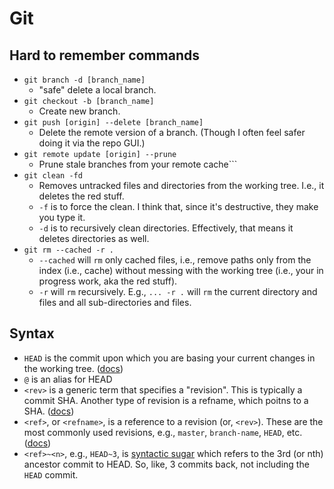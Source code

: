 # Git

## Hard to remember commands

- `git branch -d [branch_name]`
  - "safe" delete a local branch.
- `git checkout -b [branch_name]`
  - Create new branch.
- `git push [origin] --delete [branch_name]`
  - Delete the remote version of a branch. \(Though I often feel safer doing it via the repo GUI.\)
- `git remote update [origin] --prune`
  - Prune stale branches from your remote cache\`\`\`
- `git clean -fd`
  - Removes untracked files and directories from the working tree. I.e., it deletes the red stuff.
  - `-f` is to force the clean. I think that, since it's destructive, they make you type it.
  - `-d` is to recursively clean directories. Effectively, that means it deletes directories as well.
- `git rm --cached -r .`
  - `--cached` will `rm` only cached files, i.e., remove paths only from the index \(i.e., cache\) without messing with the working tree \(i.e., your in progress work, aka the red stuff\).
  - `-r` will `rm` recursively. E.g., `... -r .` will `rm` the current directory and files and all sub-directories and files.

## Syntax

- `HEAD` is the commit upon which you are basing your current changes in the working tree. \([docs](https://git-scm.com/docs/git-rev-parse#Documentation/git-rev-parse.txt-emltrefnamegtemegemmasterememheadsmasterememrefsheadsmasterem)\)
- `@` is an alias for HEAD
- `<rev>` is a generic term that specifies a "revision". This is typically a commit SHA. Another type of revision is a refname, which poitns to a SHA. \([docs](https://git-scm.com/docs/git-rev-parse#_specifying_revisions)\)
- `<ref>`, or `<refname>`, is a reference to a revision \(or, `<rev>`\). These are the most commonly used revisions, e.g., `master`, `branch-name`, `HEAD`, etc. \([docs](https://git-scm.com/docs/git-rev-parse#Documentation/git-rev-parse.txt-emltrefnamegtemegemmasterememheadsmasterememrefsheadsmasterem)\)
- `<ref>~<n>`, e.g., `HEAD~3`, is [syntactic sugar](https://git-scm.com/docs/git-rev-parse#Documentation/git-rev-parse.txt-emltrevgtltngtemegemHEADmaster3em) which refers to the 3rd \(or nth\) ancestor commit to HEAD. So, like, 3 commits back, not including the `HEAD` commit.

